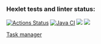 ### Hexlet tests and linter status:
[![Actions Status](https://github.com/IlnazKamalov/java-project-73/workflows/hexlet-check/badge.svg)](https://github.com/IlnazKamalov/java-project-73/actions)
[![Java CI](https://github.com/IlnazKamalov/java-project-73/actions/workflows/JavaCI.yml/badge.svg)](https://github.com/IlnazKamalov/java-project-73/actions/workflows/JavaCI.yml)
<a href="https://codeclimate.com/github/IlnazKamalov/java-project-73/maintainability"><img src="https://api.codeclimate.com/v1/badges/067b24e5879e6a9ed89c/maintainability" /></a>
<a href="https://codeclimate.com/github/IlnazKamalov/java-project-73/test_coverage"><img src="https://api.codeclimate.com/v1/badges/067b24e5879e6a9ed89c/test_coverage" /></a>


[Task manager](https://project5webapp.onrender.com)
